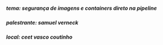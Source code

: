 ##### tema: segurança de imagens e containers direto na pipeline
##### palestrante: samuel verneck
##### local: ceet vasco coutinho

